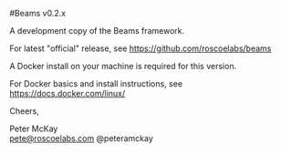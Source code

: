 #Beams v0.2.x

A development copy of the Beams framework. 

For latest "official" release, see https://github.com/roscoelabs/beams

A Docker install on your machine is required for this version. 

For Docker basics and install instructions, see https://docs.docker.com/linux/


Cheers,

Peter McKay  
pete@roscoelabs.com
@peteramckay
